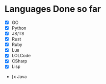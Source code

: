 # Languages Done so far

- [x] GO
- [x] Python
- [x] JS/TS
- [x] Rust
- [x] Ruby
- [x] Lua
- [x] LOLCode
- [x] CSharp
- [x] Lisp
- [x Java
